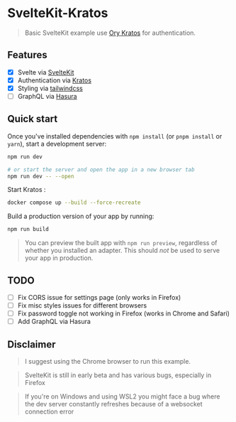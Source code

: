 # SvelteKit-Kratos

> Basic SvelteKit example use [Ory Kratos](https://ory.sh/kratos) for authentication.

## Features

* [x] Svelte via [SvelteKit](https://kit.svelte.dev)
* [x] Authentication via [Kratos](https://ory.sh/kratos)
* [x] Styling via [tailwindcss](https://tailwindcss.com)
* [ ] GraphQL via [Hasura](https://hasura.io/)

## Quick start

Once you've installed dependencies with `npm install` (or `pnpm install` or `yarn`), start a development server:

```bash
npm run dev

# or start the server and open the app in a new browser tab
npm run dev -- --open
```

Start Kratos :

```bash
docker compose up --build --force-recreate
```

Build a production version of your app by running:

```bash
npm run build
```

> You can preview the built app with `npm run preview`, regardless of whether you installed an adapter. This should _not_ be used to serve your app in production.

## TODO

* [ ] Fix CORS issue for settings page (only works in Firefox)
* [ ] Fix misc styles issues for different browsers
* [ ] Fix password toggle not working in Firefox (works in Chrome and Safari) 
* [ ] Add GraphQL via Hasura

## Disclaimer

> I suggest using the Chrome browser to run this example.

> SvelteKit is still in early beta and has various bugs, especially in Firefox

> If you're on Windows and using WSL2 you might face a bug where the dev server constantly refreshes because of a websocket connection error
